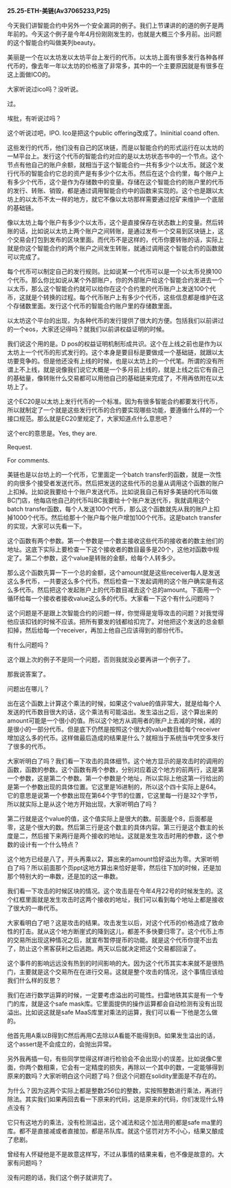 **25.25-ETH-美链(Av37065233,P25)**

今天我们讲智能合约中另外一个安全漏洞的例子。我们上节课讲的的道的例子是两年前的。今天这个例子是今年4月份刚刚发生的，也就是大概三个多月前。出问题的这个智能合约叫做美列beauty。

美丽是一个在以太坊发以太坊平台上发行的代币。以太坊上面有很多发行各种各样代币的，像去年一年以太坊的价格涨了非常多，其中的一个主要原因就是有很多在这上面做ICO的。

大家听说过ico吗？没听说。

过。

埃批，有听说过吗？

这个听说过吧，IPO. Ico是把这个public offering改成了。Iniinitial coand
often.

这些发行的代币，他们没有自己的区块链，而是以智能合约的形式运行在以太坊的一M平台上。发行这个代币的智能合约对应的是以太坊状态书中的一个节点。这个节点有他自己的账户余额，就相当于这个智能合约一共有多少个以太币。就这个发行代币的智能合约它总的资产是有多少个亿太币。然后在这个合约里，每个账户上有多少个代币，这个是作为存储数中的变量。存储在这个智能合约的账户里的代币的发行、转账、销毁，都是通过调用智能合约中的函数来实现的。这个也是跟以太坊上的以太币不太一样的地方，就它不像以太坊那样需要通过挖矿来维护一个底层的基础链。

像以太坊上每个账户有多少个以太币，这个是直接保存在状态数上的变量。然后转账的话，比如说以太坊上两个账户之间转账，是通过发布一个交易到区块链上，这个交易会打包到发布的区块里面。而代币不是这样的，代币你要转账的话，实际上就是你这个智能合约的两个账户之间发生转账，就通过调用这个智能合约的函数就可以完成了。

每个代币可以制定自己的发行规则。比如说某一个代币可以是一个以太币兑换100个代币。那么你比如说从某个外部账户，你的外部账户给这个智能合约发进去一个以太币，那么这个智能合约就可以给你在这个合约里的代币账户上发送100个代币，这就是个转换的过程。每个代币账户上有多少个代币，这些信息都是维护在这个存储数里面。发行这个代币的智能合约账户里的存储数里面。

以太坊这个平台的出现，为各种代币的发行提供了很大的方便。包括我们以前讲过的一个eos，大家还记得吗？就我们以前讲权益证明的时候。

我们说这个用的是。D
pos的权益证明机制形成共识。这个在上线之前也是作为以太坊上一个代币的形式发行的。这个本身是要目标是要做成一个基础链，就跟以太坊要竞争的。但是他还没有上线的时候，也是以太坊上的一个代笔。所谓的没有所谓上不上线，就是说像我们说它大概是一个多月前上线的，就是上线之后它有自己的基础量，像转账什么交易都可以用他自己的基础链来完成了，不用再依附在以太坊上了。

这个EC20是以太坊上发行代币的一个标准。因为有很多智能合约都要发行代币，所以就制定了一个就是这些发行代币的合约要实现哪些功能，要遵循什么样的一个接口规范。那么就是EC20里规定了，大家知道点什么意思吧？

这个erc的意思是。Yes, they are.

Request.

For comments.

美链也是以台坊上的一个代币，它里面定一个batch
transfer的函数，就是一次性的向很多个接受者发送代币。然后把发送的这些代币的总量从调用这个函数的账户上扣掉。比如说我要给十个账户发送代币。比如说我自己有好多美链的代币叫做BC门店，他每店他自己的代币叫BC我要给十个账户发送代币，我就调用这个batch
transfer函数，每个人发送100个代币，那么这个函数就先从我的账户上扣掉1000个代币。然后给那十个账户每个账户增加100个代币。这是batch
transfer的实现，大家可以先看一下。

这个函数有两个参数。第一个参数是一个数主接收这些代币的接收者的数主他们的地址。这底下实际上要检查一下这个接收者的数目最多是20个，这他对函数中规定了。第二个参数，这个value是转账的金额，给每个人转多少。

那么这个函数先算一下一个总的金额，这个amount就是这些receiver每人是发送这么多代币，一共要这么多个代币。然后检查一下发起调用的这个账户确实是有这么多代币。然后把这个发起账户上的代币数目减去这个总的amount。下面用一个循环给每一个接收者接收value这么多的代币。大家看一下这个有什么问题吗？

这个问题是不是跟上次智能合约的问题一样，你觉得是宠辱攻击的问题？对我觉得他应该扣钱的时候不应该。把所有要发的钱都给扣完了。对他把这个发送的总金额扣掉，然后给每一个receiver，再加上他自己应该得到的那份代币。

有什么问题吗？

这个跟上次的例子不是同一个问题，否则我就没必要再讲一个例子了。

那我说答案了。

问题出在哪儿？

出在这个函数上计算这个乘法的时候，如果这个value的值非常大，就是给每个人发送的代币数目很大的话，这个乘法有可能溢出。发生溢出之后，这个算出来的amount可能是一个很小的值。所以这个地方从调用者的账户上去减的时候，减的是很小的一部分代币。但是底下仍然是按照这个很大的value数目给每个receiver增加这么多的代币。这样做最后造成的结果是什么？就相当于系统当中凭空多发行了很多的代币。

大家听明白了吗？我们看一下攻击的具体细节。这个地方显示的是攻击时的调用的函数，函数的参数。这个函数有两个参数，分别对应着这个地方的前两行，这是第一个参数，这是第二个参数。第一个参数是个地址，所以实际上他这第一行给出的是第一个参数出现的具体位置。它这里是16进制的，所以这个四十实际上是64。它的意思是说第一个参数出现在第64个字节的位置，它这里每一行是32个字节，所以就实际上是从这个地方开始出现，大家听明白了吗？

第二行就是这个value的值，这个值实际上是很大的数。前面是个8，后面都是零，这是个很大的数。然后第三行是这个数主的具体内容。第三行是这个数主的长度是二，然后接下来两行是两个接收的地址。这就是发生攻击时用的参数，这个参数的设计有一个什么特点？

这个地方已经是八了，开头再乘以2，算出来的amount恰好溢出为零。大家听明白了吗？所以前面那个页ppt这地方算出来恰好是零，然后往下加的时候，还是加那个特别大的一串数，还是加的这一串数。

我们看一下攻击的时候区块的情况。这个攻击是在今年4月22号的时候发生的。这个红框里面就是发生攻击时这两个接收的地址，我们可以看到每个地址上都是接收了很大的一串代币。

大家看明白了吧？这是攻击的结果。攻击发生以后，对这个代币的价格造成了致命性的打击。就从这个地方断崖式的降到这儿，都差不多快要归零了。这个代币上市的交易所出现这种情况之后，就宣布暂停提币的功能。就是这个代币你提不出去了，防止这个黑客获利之后逃跑。两天以后就决定把这个交易都回滚了。

这个事件的影响远远没有热到的时间影响的大。因为这个代币其实本来就不是很热门，主要就是这个交易所在在进行交易。这就是整个攻击的情况，这个事情应该给我们什么样的反思？

我们在进行数学运算的时候，一定要考虑溢出的可能性。扫雷地铁其实是有一个专门的库，就是这个safe
mask库。它里面提供的操作运算都会自动检测有没有出现溢出。比如说这就是safe
MaaS库里对乘法的运算，我们可以看一下他是怎么做的。

他首先用A乘以B得到C然后再用C去除以A看能不能得到B。如果发生溢出的话，这个assert是不会成立的，会抛出异常。

另外我再插一句，有些同学觉得这样进行检验会不会出现小的误差。比如说像C里面，你两个数相乘，它会有一定精度的损失，再除以一个其中的数，一定能够得到原来的数吗？大家听明白这个问题了吗？但这个问题在solidity里面是不存在的。

为什么？因为这两个实际上都是整数256位的整数，实按照整数进行乘法，再进行除法。其实我们如果再回去看一下原来的代码，这是原来的代码，你们发现什么特点没有？

它只有这地方的乘法，没有检测溢出，这个减法和这个加法用的都是safe
ma里的库。都不是直接减或者直接加，都是吊队库。就这个惩罚对方不小心，结果又酿成了悲剧。

曾经有人怀疑他是不是故意这样写，不过从事情的结果来看，也不像是故意的。大家有问题吗？

没有问题的话，我们这个例子就讲完了。
